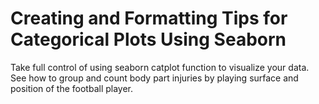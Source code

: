# Creating and Formatting Tips for Categorical Plots Using Seaborn
Take full control of using seaborn catplot function to visualize your data.
See how to group and count body part injuries by playing surface and position of the football player.
